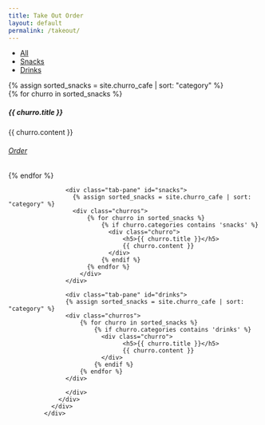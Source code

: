 ```yaml
---
title: Take Out Order
layout: default
permalink: /takeout/
---
```


<div class="card card-nav-tabs card-plain">
                <div class="card-header card-header-danger">
                  <!-- colors: "header-primary", "header-info", "header-success", "header-warning", "header-danger" -->
                  <div class="nav-tabs-navigation">
                    <div class="nav-tabs-wrapper">
                      <ul class="nav nav-tabs" data-tabs="tabs">
                        <li class="nav-item">
                          <a class="nav-link active show" href="#all" data-toggle="tab">All</a>
                        </li>
                        <li class="nav-item">
                          <a class="nav-link" href="#snacks" data-toggle="tab">Snacks</a>
                        </li>
                        <li class="nav-item">
                          <a class="nav-link" href="#drinks" data-toggle="tab">Drinks</a>
                        </li>
                      </ul>
                    </div>
                  </div>
                </div>
                <div class="card-body ">
                  <div class="tab-content text-center">
                    <div class="tab-pane active show" id="all">
                    {% assign sorted_snacks = site.churro_cafe | sort: "category" %}
                        <div class="churros">
                            {% for churro in sorted_snacks %}
                              <div class="churro">
                                  <h5>{{ churro.title }}</h5>
                                    {{ churro.content }}
                                    <a href="churro.url" class="btn btn-info" role="button"><h6>Order</h6></a>
                              </div>
                            {% endfor %}
                        </div>
                    </div>

                    <div class="tab-pane" id="snacks">          
                      {% assign sorted_snacks = site.churro_cafe | sort: "category" %}
                      <div class="churros">
                          {% for churro in sorted_snacks %}
                              {% if churro.categories contains 'snacks' %}
                                <div class="churro">
                                    <h5>{{ churro.title }}</h5>
                                    {{ churro.content }}
                                </div>
                              {% endif %}  
                          {% endfor %}
                        </div>
                    </div>

                    <div class="tab-pane" id="drinks">
                    {% assign sorted_snacks = site.churro_cafe | sort: "category" %}
                    <div class="churros">
                        {% for churro in sorted_snacks %}
                            {% if churro.categories contains 'drinks' %}
                              <div class="churro">
                                    <h5>{{ churro.title }}</h5>
                                    {{ churro.content }}
                              </div>
                            {% endif %}  
                        {% endfor %}
                    </div>                      

                    </div>
                  </div>
                </div>
              </div>
